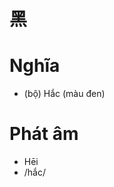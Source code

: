 # 黑

# Nghĩa
* (bộ) Hắc (màu đen)

# Phát âm
* Hēi
* /hắc/

<script>window.HANZI_FIELD='黑';</script>

